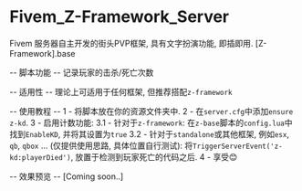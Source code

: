 # Fivem_Z-Framework_Server
Fivem 服务器自主开发的街头PVP框架, 具有文字扮演功能, 即插即用. [Z-Framework].base

-- 脚本功能 --
记录玩家的击杀/死亡次数

-- 适用性 -- 
理论上可适用于任何框架, 但推荐搭配`z-framework`

-- 使用教程 --
1 - 将脚本放在你的资源文件夹中.
2 - 在`server.cfg`中添加`ensure z-kd`.
3 - 启用计数功能:
    3.1 - 针对于`z-framework`:
    在`z-base`脚本的`config.lua`中找到`EnableKD`, 并将其设置为`true`
    3.2 - 针对于`standalone`或其他框架, 例如`esx`, `qb`, `qbox` ... (仅提供使用思路, 具体位置自行测试):
    将`TriggerServerEvent('z-kd:playerDied')`, 放置于检测到玩家死亡的代码之后. 
4 - 享受😊

-- 效果预览 --
[Coming soon..]
